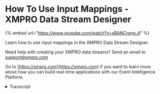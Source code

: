 # How To Use Input Mappings - XMPRO Data Stream Designer
{% embed url="https://www.youtube.com/watch?v=sBANCrqrw_4" %}

Learn how to use input mappings in the XMPRO Data Stream Designer. 

Need help with creating your XMPRO data streams? Send an email to support@xmpro.com 

Go to [https://xmpro.com](https://xmpro.com) if you want to learn more about how you can build real-time applications with our Event Intelligence Platform.
<details>
<summary>Transcript</summary>welcome to another training video from

Exim pro today we will be looking at

input mappings what they are and how to

use them interesting designer so what

our infant mappings infant mapping is

the way an agent uses to define the sort

of inputs it would it would like to

receive one once an agent has defined

that structure of payload or input that

it acquires they need to be mapped and

that is where infant mappings come in

mostly you would notice that action

agents would have input mappings on them

first of all the documentation of the

agent would explain them but you can

also click on the arrow that is leading

into an agent and you will notice that

this configure button with will get

enables whenever that agent requires

input mappings so how do you configure

them you can either double click on the

arrow or you can click the configure

button after you have selected the arrow

and you will notice that the screen will

show up you can maximize it to work with

the screen and over here you will see

there are two sides right hand side

basically lists all the inputs that this

agent is expecting on the left hand side

you would see all the properties that

your preceding agent is sending its

sending in and you can then go ahead and

map them to map them you simply select

the option from the drop-down and then

the mapping is done and then you can

save by clicking on the apply and then

save your use case for them to persist

now if you look at some of the advanced

options in there you would notice that

across the top over there you have a few

options first of all we have an option

to say let's say if you want to filter

this list and to only show the ones

which are unmet so you can click on that

and you'll see they know that only the

unmapped rows are not visible this is

very useful if you had a big list let's

say this agent was

hundred or more inputs then and there is

only one that is unmapped so finding

that through a big list would have been

a problem and that's where you can use

this filter next we would notice that we

also have an automatic feature which

basically if you click on it would try

and find if there are any direct matches

it can automatically do for example it

found that on the left hand side it has

an option coming in called time stamp

and on the right side the same option is

being expected so it would automatically

make that mapping you would also notice

here that some of the options are

automatically disabled they are disabled

because the ton of those items don't

match the input that is being asked over

here a handy tip here would be if you

want to map something and the type

doesn't match you can simply go ahead

and drag data conversion transformation

which will let you convert the data type

of your attribute and then you will be

able to map them getting back to the top

bit over here you will see we have

another option which says match my

expression starting with the prefix

option where you choose what the prefix

should be so what that will do is let's

say I say device underscore is my prefix

and I click OK it will go ahead and try

to find items which match if that prefix

is added to the right hand side so it

went ahead and found device underscore

pressure would match pressure and it has

put that in again these are the things

which would help if you had a mess of

this list here similarly we have options

for postfix where you can type in the

postfix and it will do rest of the

mething for example I can do that and

you'll say and you'll see it has done

vibration underscore current to the

vibration and lastly and we have an

expression option where you can define

an expression for example if I want

let's say device underscore and wherever

you want to substitute the right-hand

side you would put dollar 1/4 for that

expression and then you can type in the

rest of your expression so what this

will do is it will try to match any

property coming in which is device

underscore name of the right-hand side

which is expected underscore change you

will notice that it has mapped it has

mapped device underscore temperature

underscore change to temperature here so

those are some of the advanced options

here and that is basically how you use

input mappings I hope this was helpful

thank you so much for watching
</details>